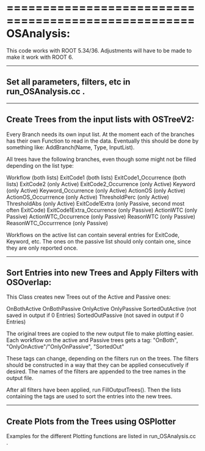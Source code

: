 ====================================================
OSAnalysis: 
====================================================

This code works with ROOT 5.34/36. 
Adjustments will have to be made to make it work with ROOT 6. 

-------------------------------------------------------
Set all parameters, filters, etc in run_OSAnalysis.cc . 
-------------------------------------------------------


------------------------------------------------
Create Trees from the input lists with OSTreeV2: 
------------------------------------------------

Every Branch needs its own input list. At the moment each of the branches has their own Function to read in the data. 
Eventually this should be done by something like: AddBranch(Name, Type, InputList). 

All trees have the following branches, even though some might not be filled depending on the list type: 

Workflow                (both lists)
ExitCode1               (both lists)
ExitCode1_Occurrence    (both lists)
ExitCode2               (only Active)
ExitCode2_Occurrence    (only Active)
Keyword                 (only Active)
Keyword_Occurrence      (only Active)
ActionOS                (only Active)
ActionOS_Occurrrence    (only Active)
ThresholdPerc           (only Active)
ThresholdAbs            (only Active)
ExitCode1Extra          (only Passive, second most often ExitCode)
ExitCode1Extra_Occurrence (only Passive)
ActionWTC               (only Passive)
ActionWTC_Occurrence    (only Passive)
ReasonWTC               (only Passive)
ReasonWTC_Occurrrence   (only Passive)


Workflows on the active list can contain several entries for ExitCode, Keyword, etc. 
The ones on the passive list should only contain one, since they are only reported once. 



-------------------------------------------------------------
Sort Entries into new Trees and Apply Filters with OSOverlap: 
-------------------------------------------------------------

This Class creates new Trees out of the Active and Passive ones: 

OnBothActive
OnBothPassive
OnlyActive
OnlyPassive
SortedOutActive         (not saved in output if 0 Entries)
SortedOutPassive        (not saved in output if 0 Entries)


The original trees are copied to the new output file to make plotting easier. 
Each workflow on the active and Passive trees gets a tag: 
"OnBoth", "OnlyOnActive"/"OnlyOnPassive", "SortedOut"


These tags can change, depending on the filters run on the trees. 
The filters should be constructed in a way that they can be applied consecutively if desired. 
The names of the filters are appended to the tree names in the output file. 

After all filters have been applied, run FillOutputTrees(). 
Then the lists containing the tags are used to sort the entries into the new trees. 




-----------------------------------------------
Create Plots from the Trees using OSPlotter
-----------------------------------------------

Examples for the different Plotting functions are listed in run_OSAnalysis.cc . 
